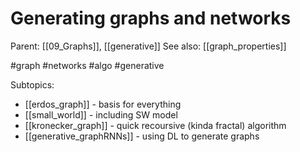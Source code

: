 # Generating graphs and networks

Parent: [[09_Graphs]], [[generative]]
See also: [[graph_properties]]

#graph #networks #algo #generative


Subtopics:
* [[erdos_graph]] - basis for everything
* [[small_world]] - including SW model
* [[kronecker_graph]] - quick recoursive (kinda fractal) algorithm
* [[generative_graphRNNs]] - using DL to generate graphs